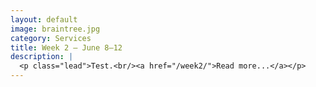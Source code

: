 ```yaml
---
layout: default
image: braintree.jpg
category: Services
title: Week 2 – June 8–12
description: |
  <p class="lead">Test.<br/><a href="/week2/">Read more...</a></p>
---
```

